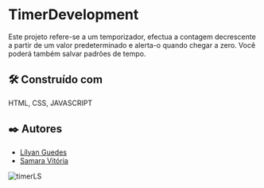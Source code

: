 #  TimerDevelopment

Este projeto refere-se a um temporizador, efectua a contagem decrescente a partir de um valor predeterminado e alerta-o quando chegar a zero. Você poderá também salvar padrões de tempo.

## 🛠️ Construído com

HTML, CSS, JAVASCRIPT


## ✒️ Autores

- [Lílyan Guedes](https://github.com/LilyanGuedes)
- [Samara Vitória](https://github.com/iamsamarav)


![timerLS](https://github.com/LilyanGuedes/TimerDeveloper/assets/108057303/fc8d08fb-4431-4f17-aa61-127e201b4135)
